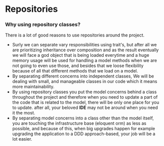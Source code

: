 # Repositories

### Why using repository classes?

There is a lot of good reasons to use repositories around the project.

- Surly we can separate vary responsibilities using trait's, but after all we are
  prioritizing inheritance over composition and as the result eventually we will face a
  god object that is being loaded everytime and a huge memory usage will be used for
  handling a model methods when we are not going to even use those, and
  besides that we loose flexibility because of all that different methods that we
  load on a model.
- By separating different concerns into independent classes, We will be dealing
  with small, and manageable classes in our code which it means more maintainability.
- By using repository classes you put the model concerns behind a class throughout
  the project and therefore when you need to update a part of the code that is related
  to the model, there will be only one place for you to update. after all, your beloved
  **IDE** may not be around when you need it the most.
- By separating model concerns into a class other than the model itself, you are touching
  the infrastructure base (eloquent orm) as less as possible, and because of this, when
  big upgrades happen for example upgrading the application to a DDD approach-based, your
  job will be a lot easier.
